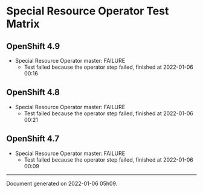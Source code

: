 
Special Resource Operator Test Matrix
=====================================

OpenShift 4.9
-------------



* Special Resource Operator master: FAILURE
  - Test failed because the operator step failed, finished at 2022-01-06 00:16

OpenShift 4.8
-------------



* Special Resource Operator master: FAILURE
  - Test failed because the operator step failed, finished at 2022-01-06 00:21

OpenShift 4.7
-------------



* Special Resource Operator master: FAILURE
  - Test failed because the operator step failed, finished at 2022-01-06 00:09

---
Document generated on 2022-01-06 05h09.
